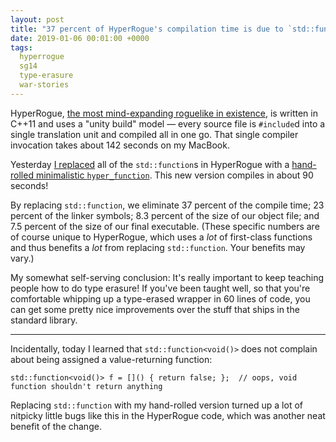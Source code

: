 ```yaml
---
layout: post
title: "37 percent of HyperRogue's compilation time is due to `std::function`"
date: 2019-01-06 00:01:00 +0000
tags:
  hyperrogue
  sg14
  type-erasure
  war-stories
---
```


HyperRogue, [the most mind-expanding roguelike in
existence](https://web.archive.org/web/20171004073813/https://www.rockpapershotgun.com/2017/09/28/hyperrogue-non-euclidean-roguelike/),
is written in C++11 and uses a "unity build" model — every source file is `#include`d into
a single translation unit and compiled all in one go. That single compiler invocation takes about
142 seconds on my MacBook.

Yesterday [I replaced](https://github.com/zenorogue/hyperrogue/pull/67)
all of the `std::function`s in HyperRogue with a [hand-rolled minimalistic
`hyper_function`](https://github.com/Quuxplusone/hyperrogue/blob/b69ec2ed46304985ae8703ccea91651288195f2f/hyper_function.h).
This new version compiles in about 90 seconds!

By replacing `std::function`, we eliminate 37 percent of the compile time;
23 percent of the linker symbols; 8.3 percent of the size of our object file;
and 7.5 percent of the size of our final executable.
(These specific numbers are of course unique to HyperRogue, which uses a *lot* of first-class functions
and thus benefits a *lot* from replacing `std::function`. Your benefits may vary.)

My somewhat self-serving conclusion: It's really important to keep teaching people how to
do type erasure! If you've been taught well, so that you're comfortable whipping up a type-erased
wrapper in 60 lines of code, you can get some pretty nice improvements over the stuff that
ships in the standard library.

----

Incidentally, today I learned that `std::function<void()>` does not complain about being
assigned a value-returning function:

    std::function<void()> f = []() { return false; };  // oops, void function shouldn't return anything

Replacing `std::function` with my hand-rolled version turned up a lot of nitpicky little bugs
like this in the HyperRogue code, which was another neat benefit of the change.
